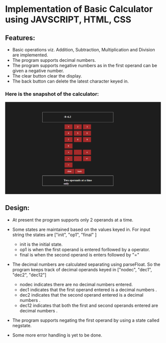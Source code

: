 # Implementation of Basic Calculator using JAVSCRIPT, HTML, CSS

## Features:
- Basic operations viz. Addition, Subtraction, Multiplication and Division are implemented.
- The program supports decimal numbers.
- The program supports negative numbers as in the first operand can be given a negative number.
- The clear button clear the display.
- The back button can delete the latest character keyed in.

### Here is the snapshot of the calculator:

![snapshot](./snap.png)

## Design:
- At present the program supports only 2 operands at a time.
- Some states are maintained based on the values keyed in. For input string the states are ["init", "op1", "final" ]
    - init is the initial state.
    - op1 is when the first operand is entered forllowed by a operator.
    - final is when the second operand is enters followed by "="

- The decimal numbers are calculated separating using parseFloat. So the program keeps track of decimal operands keyed in ["nodec", "dec1", "dec2", "dec12"]
  - nodec indicates there are no decimal numbers entered.
  - dec1 indicates that the first operand entered is a decimal numbers .
  - dec2 indicates that the second operand entered is a decimal numbers .
  - dec12 indicates that both the first and second operands entered are decimal numbers .
- The program supports negating the first operand by using a state called negstate.
- Some more error handling is yet to be done.

